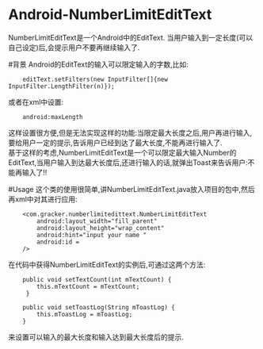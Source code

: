 Android-NumberLimitEditText
===========================

NumberLimitEditText是一个Android中的EditText. 当用户输入到一定长度(可以自己设定)后,会提示用户不要再继续输入了.

#背景 
Android的EditText的输入可以限定输入的字数,比如:  

		editText.setFilters(new InputFilter[]{new InputFilter.LengthFilter(n)});

或者在xml中设置:  
		
		android:maxLength

这样设置很方便,但是无法实现这样的功能:当限定最大长度之后,用户再进行输入,要给用户一定的提示,告诉用户已经到达了最大长度,不能再进行输入了.  
基于这样的考虑,NumberLimitEditText是一个可以限定最大输入Number的EditText,当用户输入到达最大长度后,还进行输入的话,就弹出Toast来告诉用户:不能再输入了!!

#Usage
这个类的使用很简单,讲NumberLimitEditText.java放入项目的包中,然后再xml中对其进行应用:  

		<com.gracker.numberlimitedittext.NumberLimitEditText 
        	android:layout_width="fill_parent"
        	android:layout_height="wrap_content"
        	android:hint="input your name "
        	android:id = 
        />
在代码中获得NumberLimitEditText的实例后,可通过这两个方法:  
	
	    public void setTextCount(int mTextCount) {
       	 	this.mTextCount = mTextCount;
   		 }
		
		public void setToastLog(String mToastLog) {
        	this.mToastLog = mToastLog;
    	}
来设置可以输入的最大长度和输入达到最大长度后的提示.
